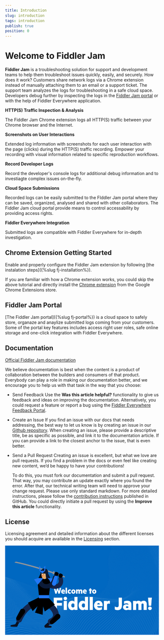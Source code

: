 ```yaml
---
title: Introduction
slug: introduction
tags: introduction
publish: true
position: 0
---
```


# Welcome to Fiddler Jam

**Fiddler Jam** is a troubleshooting solution for support and development teams to help them troubleshoot issues quickly, easily, and securely. How does it work? Customers share network logs via a Chrome extension instead of manually attaching them to an email or a support ticket. The support team analyzes the logs for troubleshooting in a safe cloud space. Developers debug further by inspecting the logs in the [Fiddler Jam portal](https://jam.getfiddler.com) or with the help of Fiddler Everywhere application.

**HTTP(S) Traffic Inspection & Analysis**

The Fiddler Jam Chrome extension logs all HTTP(S) traffic between your Chrome browser and the Internet.

**Screenshots on User Interactions**

Extended log information with screenshots for each user interaction with the page (clicks) during the HTTP(S) traffic recording. Empower your recording with visual information related to specific reproduction workflows.

**Record Developer Logs**

Record the developer's console logs for additional debug information and to investiagte complex issues on-the-fly.

**Cloud Space Submissions**

Recorded logs can be easily submitted to the FIddler Jam portal where they can be saved, organized, analysed and shared with other collaborators. The Fiddler Jam cloud portal provide means to control accessability by providing access rights.

**Fiddler Everywhere Integration**

Submitted logs are compatible with Fiddler Everywhere for in-depth investigation.


## Chrome Extension Getting Started

Enable and properly configure the Fiddler Jam extension by following [the instalation steps]({%slug fj-installation%}).

If you are familiar with how a Chrome extension works, you could skip the above tutorial and directly install the [Chrome extension](https://chrome.google.com/webstore/detail/fiddler-jam/fnkjlegmkbicdodlheligomlfbdblpfj) from the Google Chrome Extensions store.


## Fiddler Jam Portal

[The Fiddler Jam portal]({%slug fj-portal%}) is a cloud space to safely store, organaze and anaylize submitted logs coming from your customers. Some of the portal key features includes access right user roles, safe online storage and one-click integration with Fiddler Everywhere.

## Documentation

[Official Fiddler Jam documentation](https://docs.telerik.com/fiddler-jam/introduction)

We believe documentation is best when the content is a product of collaboration between the builders and consumers of that product. Everybody can play a role in making our documentation better, and we encourage you to help us with that task in the way that you choose:

- Send Feedback
    Use the __Was this article helpful?__ functionality to give us feedback and ideas on improving the documentation. Alternatively, you could request a feature or report a bug using the [Fiddler Everywhere Feedback Portal](https://feedback.telerik.com/fiddler-everywhere).

- Create an Issue
    If you find an issue with our docs that needs addressing, the best way to let us know is by creating an issue in our [Github repository](https://github.com/telerik/fiddler-jam-docs). When creating an issue, please provide a descriptive title, be as specific as possible, and link it to the documentation article. If you can provide a link to the closest anchor to the issue, that is even better.

- Send a Pull Request
    Creating an issue is excellent, but what we love are pull requests. If you find a problem in the docs or even feel like creating new content, we’d be happy to have your contributions! 

    To do this, you must fork our documentation and submit a pull request. That way, you may contribute an update exactly where you found the error. After that, our technical writing team will need to approve your change request. Please use only standard markdown. For more detailed instructions, please follow the [contribution instructions](https://github.com/telerik/fiddler-jam-docs#contributing) published in GitHub. You could directly initiate a pull request by using the __Improve this article__ functionality.


## License

Licensing agreement and detailed information about the different licenses you should acquire are available in the [Licensing](https://www.telerik.com/purchase/license-agreement/fiddler-everywhere) section.

![Welcome to Fiddler Jam](images/ext/ext-icons/welcome.png)

